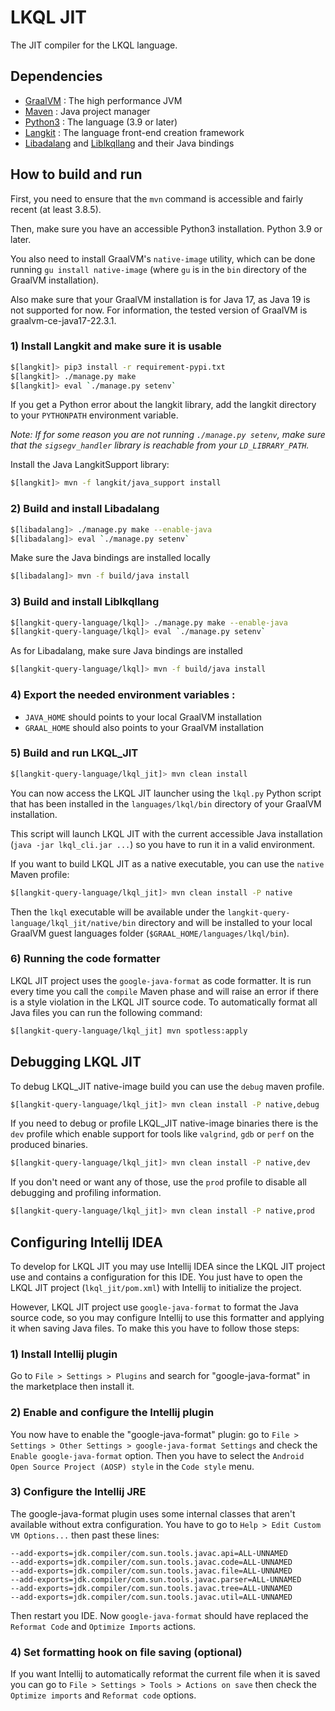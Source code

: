 LKQL JIT
========

The JIT compiler for the LKQL language.

Dependencies
------------

* [GraalVM](https://www.graalvm.org/) : The high performance JVM
* [Maven](https://maven.apache.org/) : Java project manager
* [Python3](https://www.python.org/) : The language (3.9 or later)
* [Langkit](https://github.com/AdaCore/langkit) : The language front-end creation framework
* [Libadalang](https://github.com/AdaCore/libadalang)
  and [Liblkqllang](https://github.com/AdaCore/langkit-query-language) and their Java bindings

How to build and run
--------------------

First, you need to ensure that the `mvn` command is accessible and fairly recent (at least 3.8.5).

Then, make sure you have an accessible Python3 installation. Python 3.9 or later.

You also need to install GraalVM's `native-image` utility, which can be done
running `gu install native-image` (where `gu` is in the `bin` directory of the GraalVM
installation).

Also make sure that your GraalVM installation is for Java 17, as Java 19 is not supported for now.
For information, the tested version of GraalVM is graalvm-ce-java17-22.3.1.

### 1) Install Langkit and make sure it is usable

```sh
$[langkit]> pip3 install -r requirement-pypi.txt
$[langkit]> ./manage.py make
$[langkit]> eval `./manage.py setenv`
```

If you get a Python error about the langkit library, add the langkit directory to your `PYTHONPATH`
environment variable.

*Note: If for some reason you are not running `./manage.py setenv`, make sure that the
`sigsegv_handler` library is reachable from your `LD_LIBRARY_PATH`.*

Install the Java LangkitSupport library:

```sh
$[langkit]> mvn -f langkit/java_support install
```

### 2) Build and install Libadalang

```sh
$[libadalang]> ./manage.py make --enable-java
$[libadalang]> eval `./manage.py setenv`
```

Make sure the Java bindings are installed locally

```sh
$[libadalang]> mvn -f build/java install
```

### 3) Build and install Liblkqllang

```sh
$[langkit-query-language/lkql]> ./manage.py make --enable-java
$[langkit-query-language/lkql]> eval `./manage.py setenv`
```

As for Libadalang, make sure Java bindings are installed

```sh
$[langkit-query-language/lkql]> mvn -f build/java install
```

### 4) Export the needed environment variables :

* `JAVA_HOME` should points to your local GraalVM installation
* `GRAAL_HOME` should also points to your GraalVM installation

### 5) Build and run LKQL_JIT

```sh
$[langkit-query-language/lkql_jit]> mvn clean install
```

You can now access the LKQL JIT launcher using the `lkql.py` Python script that has been installed
in the `languages/lkql/bin` directory of your GraalVM installation.

This script will launch LKQL JIT with the current accessible Java installation (`java -jar
lkql_cli.jar ...`) so you have to run it in a valid environment.

If you want to build LKQL JIT as a native executable, you can use the `native` Maven profile:

```sh
$[langkit-query-language/lkql_jit]> mvn clean install -P native
```

Then the `lkql` executable will be available under the `langkit-query-language/lkql_jit/native/bin`
directory and will be installed to your local GraalVM guest languages folder
(`$GRAAL_HOME/languages/lkql/bin`).

### 6) Running the code formatter

LKQL JIT project uses the `google-java-format` as code formatter. It is run every time you call
the `compile` Maven phase and will raise an error if there is a style violation in the LKQL JIT
source code. To automatically format all Java files you can run the following command:

```sh
$[langkit-query-language/lkql_jit] mvn spotless:apply
```

Debugging LKQL JIT
------------------

To debug LKQL_JIT native-image build you can use the `debug` maven profile.

```sh
$[langkit-query-language/lkql_jit]> mvn clean install -P native,debug
```

If you need to debug or profile LKQL_JIT native-image binaries there is the `dev` profile which
enable support for tools like `valgrind`, `gdb` or `perf` on the produced binaries.

```sh
$[langkit-query-language/lkql_jit]> mvn clean install -P native,dev
```

If you don't need or want any of those, use the `prod` profile to disable all debugging and
profiling information.

```sh
$[langkit-query-language/lkql_jit]> mvn clean install -P native,prod
```

Configuring Intellij IDEA
-------------------------

To develop for LKQL JIT you may use Intellij IDEA since the LKQL JIT project use and contains a
configuration for this IDE. You just have to open the LKQL JIT project (`lkql_jit/pom.xml`) with
Intellij to initialize the project.

However, LKQL JIT project use `google-java-format` to format the Java source code, so you may
configure Intellij to use this formatter and applying it when saving Java files. To make this
you have to follow those steps:

### 1) Install Intellij plugin

Go to `File > Settings > Plugins` and search for "google-java-format" in the marketplace then
install it.

### 2) Enable and configure the Intellij plugin

You now have to enable the "google-java-format" plugin: go to `File > Settings > Other Settings >
google-java-format Settings` and check the `Enable google-java-format` option. Then you have to
select the `Android Open Source Project (AOSP) style` in the `Code style` menu.

### 3) Configure the Intellij JRE

The google-java-format plugin uses some internal classes that aren't available without extra
configuration. You have to go to `Help > Edit Custom VM Options...` then past these lines:

```
--add-exports=jdk.compiler/com.sun.tools.javac.api=ALL-UNNAMED
--add-exports=jdk.compiler/com.sun.tools.javac.code=ALL-UNNAMED
--add-exports=jdk.compiler/com.sun.tools.javac.file=ALL-UNNAMED
--add-exports=jdk.compiler/com.sun.tools.javac.parser=ALL-UNNAMED
--add-exports=jdk.compiler/com.sun.tools.javac.tree=ALL-UNNAMED
--add-exports=jdk.compiler/com.sun.tools.javac.util=ALL-UNNAMED
```

Then restart you IDE. Now `google-java-format` should have replaced the `Reformat Code` and
`Optimize Imports` actions.

### 4) Set formatting hook on file saving (optional)

If you want Intellij to automatically reformat the current file when it is saved you can go to
`File > Settings > Tools > Actions on save` then check the `Optimize imports` and `Reformat
code` options.
